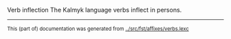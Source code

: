 Verb inflection
The Kalmyk language verbs inflect in persons.



* * *
<small>This (part of) documentation was generated from [../src/fst/affixes/verbs.lexc](http://github.com/giellalt/lang-xal/blob/main/../src/fst/affixes/verbs.lexc)</small>